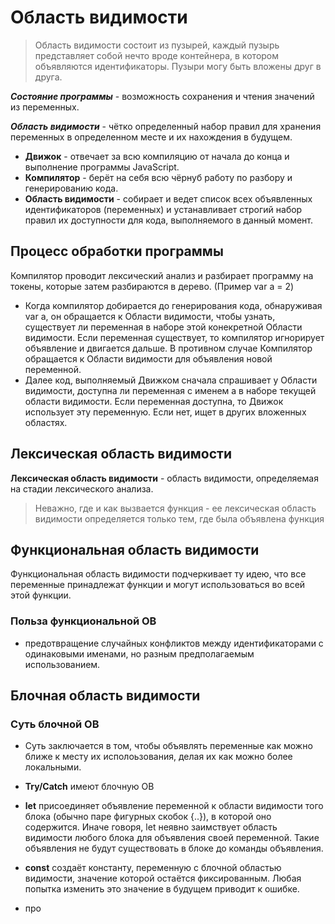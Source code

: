 # Область видимости

> Область видимости состоит из пузырей, каждый пузырь представляет собой нечто вроде контейнера, в котором объявляются идентификаторы. Пузыри могу быть вложены друг в друга.

**_Состояние программы_** - возможность сохранения и чтения значений из переменных.

**_Область видимости_** - чётко определенный набор правил для хранения переменных в определенном месте и их нахождения в будущем.

- **Движок** - отвечает за всю компиляцию от начала до конца и выполнение программы JavaScript.
- **Компилятор** - берёт на себя всю чёрнуб работу по разбору и генерированию кода.
- **Область видимости** - собирает и ведет список всех объявленных идентификаторов (переменных) и устанавливает строгий набор правил их доступности для кода, выполняемого в данный момент.

## Процесс обработки программы

Компилятор проводит лексический анализ и разбирает программу на токены, которые затем разбираются в дерево. (Пример var a = 2)

- Когда компилятор добирается до генерирования кода, обнаруживая var a, он обращается к Области видимости, чтобы узнать, существует ли переменная в наборе этой конекретной Области видимости. Если переменная существует, то компилятор игнорирует объявление и двигается дальше. В противном случае Компилятор обращается к Области видимости для объявления новой переменной.
- Далее код, выполняемый Движком сначала спрашивает у Области видимости, доступна ли переменная с именем а в наборе текущей области видимости. Если переменная доступна, то Движок использует эту переменную. Если нет, ищет в других вложенных областях.

## Лексическая область видимости

**Лексическая область видимости** - область видимости, определяемая на стадии лексического анализа.

> Неважно, где и как вызвается функция - ее лексическая область видимости определяется только тем, где была объявлена функция

## Функциональная область видимости

Функциональная область видимости подчеркивает ту идею, что все переменные принадлежат функции и могут использоваться во всей этой функции.

### Польза функциональной ОВ

- предотвращение случайных конфликтов между идентификаторами с одинаковыми именами, но разным предполагаемым использованием.

## Блочная область видимости

### Суть блочной ОВ

- Суть заключается в том, чтобы объявлять переменные как можно ближе к месту их исполоьзования, делая их как можно более локальными.

- **Try/Catch** имеют блочную ОВ

- **let** присоединяет объявление переменной к области видимости того блока (обычно паре фигурных скобок {..}), в которой оно содержится.
  Иначе говоря, let неявно заимствует область видимости любого блока для объявления своей переменной. Такие объявления не будут существовать в блоке до команды объявления.
- **const** создаёт константу, переменную с блочной областью видимости, значение которой остаётся фиксированным. Любая попытка изменить это значение в будущем приводит к ошибке.
- про
